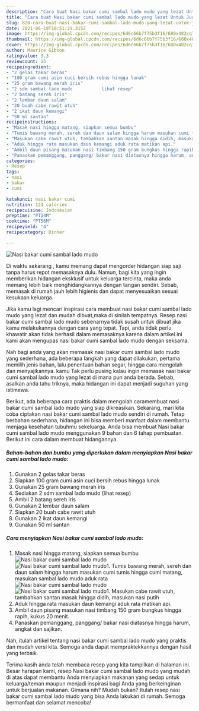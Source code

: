 ```yaml
---
description: "Cara buat Nasi bakar cumi sambal lado mudo yang lezat Untuk Jualan"
title: "Cara buat Nasi bakar cumi sambal lado mudo yang lezat Untuk Jualan"
slug: 820-cara-buat-nasi-bakar-cumi-sambal-lado-mudo-yang-lezat-untuk-jualan
date: 2021-06-19T18:51:29.315Z
image: https://img-global.cpcdn.com/recipes/6d6c66b7f75b3f16/680x482cq70/nasi-bakar-cumi-sambal-lado-mudo-foto-resep-utama.jpg
thumbnail: https://img-global.cpcdn.com/recipes/6d6c66b7f75b3f16/680x482cq70/nasi-bakar-cumi-sambal-lado-mudo-foto-resep-utama.jpg
cover: https://img-global.cpcdn.com/recipes/6d6c66b7f75b3f16/680x482cq70/nasi-bakar-cumi-sambal-lado-mudo-foto-resep-utama.jpg
author: Maurice Gibson
ratingvalue: 3.3
reviewcount: 15
recipeingredient:
- "2 gelas takar beras"
- "100 gram cumi asin cuci bersih rebus hingga lunak"
- "25 gram bawang merah iris"
- "2 sdm sambal lado mudo           lihat resep"
- "2 batang sereh iris"
- "2 lembar daun salam"
- "20 buah cabe rawit utuh"
- "2 ikat daun kemangi"
- "50 ml santan"
recipeinstructions:
- "Masak nasi hingga matang, siapkan semua bumbu"
- "Tumis bawang merah, sereh dan daun salam hingga harum masukan cumi tumis hingga cumi matang, masukan sambal lado mudo aduk rata"
- "Masukan cabe rawit utuh, tambahkan santan masak hingga didih, masukan nasi putih"
- "Aduk hingga rata masukan daun kemangi aduk rata matikan api."
- "Ambil daun pisang masukan nasi timbang 150 gram bungkus hingga rapih, kukus 20 menit."
- "Panaskan pemanggang, panggang/ bakar nasi diatasnya hingga harum, angkat dan sajikan."
categories:
- Resep
tags:
- nasi
- bakar
- cumi

katakunci: nasi bakar cumi 
nutrition: 124 calories
recipecuisine: Indonesian
preptime: "PT14M"
cooktime: "PT56M"
recipeyield: "4"
recipecategory: Dinner

---
```



![Nasi bakar cumi sambal lado mudo](https://img-global.cpcdn.com/recipes/6d6c66b7f75b3f16/680x482cq70/nasi-bakar-cumi-sambal-lado-mudo-foto-resep-utama.jpg)

Di waktu  sekarang , kamu memang dapat mengorder hidangan siap saji tanpa harus repot memasaknya dulu. Namun, bagi kita yang ingin memberikan hidangan eksklusif untuk keluarga tercinta, maka anda memang lebih baik menghidangkannya dengan tangan sendiri. Sebab, memasak di rumah jauh lebih higienis dan dapat menyesuaikan sesuai kesukaan keluarga.

Jika kamu lagi mencari inspirasi cara membuat nasi bakar cumi sambal lado mudo yang lezat dan mudah dibuat,maka di sinilah tempatnya. Resep nasi bakar cumi sambal lado mudo  sebenarnya tidak susah untuk dibuat jika kamu melakukannya dengan cara yang tepat. Tapi, anda tidak perlu khawatir akan tidak berhasil dalam memasaknya 
karena dalam artikel ini kami akan mengupas nasi bakar cumi sambal lado mudo dengan seksama.  



Nah bagi anda yang akan memasak nasi bakar cumi sambal lado mudo yang sederhana, ada beberapa langkah yang dapat dilakukan, pertama memilih jenis bahan, lalu penentuan bahan segar, hingga cara mengolah dan menyajikannya. kamu Tak perlu pusing kalau ingin memasak nasi bakar cumi sambal lado mudo yang lezat di mana pun anda berada. Sebab, asalkan anda  tahu triknya, maka hidangan ini dapat menjadi suguhan yang istimewa.

Berikut, ada beberapa cara praktis  dalam mengolah caramembuat nasi bakar cumi sambal lado mudo yang siap dikreasikan. Sekarang, mari kita coba ciptakan nasi bakar cumi sambal lado mudo sendiri di rumah. Tetap berbahan sederhana, hidangan ini bisa memberi manfaat dalam membantu menjaga kesehatan tubuhmu sekeluarga. Anda bisa membuat Nasi bakar cumi sambal lado mudo menggunakan 9 bahan dan 6 tahap pembuatan. Berikut ini cara dalam membuat hidangannya.

<!--inarticleads1-->

##### Bahan-bahan dan bumbu yang diperlukan dalam menyiapkan Nasi bakar cumi sambal lado mudo:

1. Gunakan 2 gelas takar beras
1. Siapkan 100 gram cumi asin cuci bersih rebus hingga lunak
1. Gunakan 25 gram bawang merah iris
1. Sediakan 2 sdm sambal lado mudo           (lihat resep)
1. Ambil 2 batang sereh iris
1. Gunakan 2 lembar daun salam
1. Siapkan 20 buah cabe rawit utuh
1. Gunakan 2 ikat daun kemangi
1. Gunakan 50 ml santan




<!--inarticleads2-->

##### Cara menyiapkan Nasi bakar cumi sambal lado mudo:

1. Masak nasi hingga matang, siapkan semua bumbu
<img src="https://img-global.cpcdn.com/steps/675b525c0ac4f170/160x128cq70/nasi-bakar-cumi-sambal-lado-mudo-langkah-memasak-1-foto.jpg" alt="Nasi bakar cumi sambal lado mudo"><img src="https://img-global.cpcdn.com/steps/92e54e10372b2d11/160x128cq70/nasi-bakar-cumi-sambal-lado-mudo-langkah-memasak-1-foto.jpg" alt="Nasi bakar cumi sambal lado mudo">1. Tumis bawang merah, sereh dan daun salam hingga harum masukan cumi tumis hingga cumi matang, masukan sambal lado mudo aduk rata
<img src="https://img-global.cpcdn.com/steps/aa484f7586a36226/160x128cq70/nasi-bakar-cumi-sambal-lado-mudo-langkah-memasak-2-foto.jpg" alt="Nasi bakar cumi sambal lado mudo"><img src="https://img-global.cpcdn.com/steps/de55e3eaab6371a5/160x128cq70/nasi-bakar-cumi-sambal-lado-mudo-langkah-memasak-2-foto.jpg" alt="Nasi bakar cumi sambal lado mudo">1. Masukan cabe rawit utuh, tambahkan santan masak hingga didih, masukan nasi putih
1. Aduk hingga rata masukan daun kemangi aduk rata matikan api.
1. Ambil daun pisang masukan nasi timbang 150 gram bungkus hingga rapih, kukus 20 menit.
1. Panaskan pemanggang, panggang/ bakar nasi diatasnya hingga harum, angkat dan sajikan.




Nah, itulah artikel tentang  nasi bakar cumi sambal lado mudo  yang praktis dan mudah versi kita. Semoga anda dapat mempraktekkannya dengan hasil yang terbaik. 

Terima kasih anda telah membaca resep yang kita tampilkan di halaman ini. Besar harapan kami, resep  Nasi bakar cumi sambal lado mudo yang mudah di atas dapat membantu Anda menyiapkan makanan yang sedap untuk keluarga/teman maupun menjadi inspirasi bagi Anda yang berkeinginan untuk berjualan makanan. Gimana nih? Mudah bukan? Itulah resep nasi bakar cumi sambal lado mudo yang bisa Anda lakukan di rumah. Semoga bermanfaat dan selamat mencoba!

